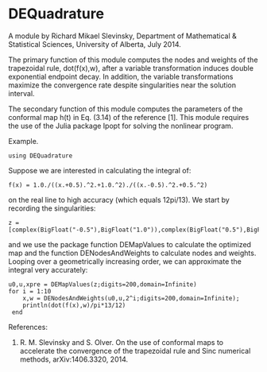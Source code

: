 # DEQuadrature

A module by Richard Mikael Slevinsky,
Department of Mathematical & Statistical Sciences,
University of Alberta, July 2014.

The primary function of this module computes the nodes and weights
of the trapezoidal rule, dot(f(x),w), after a variable transformation induces 
double exponential endpoint decay. In addition, the variable transformations
maximize the convergence rate despite singularities near the solution interval.

The secondary function of this module computes the parameters of the
conformal map h(t) in Eq. (3.14) of the reference [1]. This module requires
the use of the Julia package Ipopt for solving the nonlinear program.

Example.


	using DEQuadrature


Suppose we are interested in calculating the integral of:


	f(x) = 1.0./((x.+0.5).^2.+1.0.^2)./((x.-0.5).^2.+0.5.^2)


on the real line to high accuracy (which equals 12pi/13). We start by recording the singularities:


	z = [complex(BigFloat("-0.5"),BigFloat("1.0")),complex(BigFloat("0.5"),BigFloat("0.5"))]


and we use the package function DEMapValues to calculate the optimized map and the function DENodesAndWeights to calculate nodes and weights. Looping over a geometrically increasing order, we can approximate the integral very accurately:


	u0,u,xpre = DEMapValues(z;digits=200,domain=Infinite)
	for i = 1:10
		x,w = DENodesAndWeights(u0,u,2^i;digits=200,domain=Infinite);
		println(dot(f(x),w)/pi*13/12)
	 end


References:
 
   1.	R. M. Slevinsky and S. Olver. On the use of conformal maps
		to accelerate the convergence of the trapezoidal rule
		and Sinc numerical methods, arXiv:1406.3320, 2014.